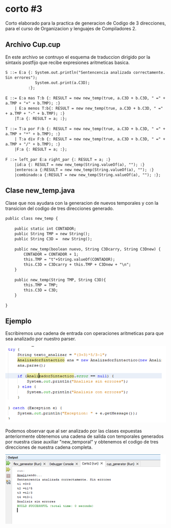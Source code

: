 # corto #3
Corto elaborado para la practica de generacion de Codigo de 3 direcciones, para el curso de Organizacion y lenguajes de Compiladores 2.

## Archivo Cup.cup

En este archivo se contruyo el esquema de traduccion dirigido por la sintaxis postfijo que recibe expresiones aritmeticas basica.

```
S ::= E:a {: System.out.println("Sentencencia analizada correctamente. Sin errores");
             System.out.print(a.C3D); 
          :};

E ::= E:a mas T:b {: RESULT = new new_temp(true, a.C3D + b.C3D, " =" + a.TMP + "+" + b.TMP); :}
    | E:a menos T:b{: RESULT = new new_temp(true, a.C3D + b.C3D, " =" + a.TMP + "-" + b.TMP); :}
    |T:a {: RESULT = a; :};

T ::= T:a por F:b {: RESULT = new new_temp(true, a.C3D + b.C3D, " =" + a.TMP + "*" + b.TMP); :}
    | T:a div F:b {: RESULT = new new_temp(true, a.C3D + b.C3D, " =" + a.TMP + "/" + b.TMP); :}
    |F:a {: RESULT = a; :};

F ::= left_par E:a right_par {: RESULT = a; :}
    |id:a {: RESULT = new new_temp(String.valueOf(a), ""); :}
    |enteros:a {:RESULT = new new_temp(String.valueOf(a), ""); :}
    |combinado:a {:RESULT = new new_temp(String.valueOf(a), ""); :};    
```

## Clase new_temp.java

Clase que nos ayudara con la generacion de nuevos temporales y con la transicion del codigo de tres direcciones generado.


```
public class new_temp {
    
    public static int CONTADOR;
    public String TMP = new String();
    public String C3D =  new String();

    public new_temp(boolean nuevo, String C3Dcarry, String C3Dnew) {
        CONTADOR = CONTADOR + 1;
        this.TMP = "t"+String.valueOf(CONTADOR);
        this.C3D = C3Dcarry + this.TMP + C3Dnew + "\n";
    }

    public new_temp(String TMP, String C3D){
        this.TMP = TMP;
        this.C3D = C3D;
    }    
    
}   
```
## Ejemplo

Escribiremos una cadena de entrada con operaciones aritmeticas para que sea analizado por nuestro parser. 

<p align="center">
  <img src="img/cadenaEntrada.png" width="800" alt="Cadena de Entrada">
</p>

Podemos observar que al ser analizado por las clases expuestas anteriormente obtenemos una cadena de salida con temporales generados por nuestra clase auxiliar "new_temporal" y obtenemos el codigo de tres direcciones de nuestra cadena completa. 

<p align="center">
  <img src="img/resultado.png" width="800" alt="Resultado obtenido">
</p>